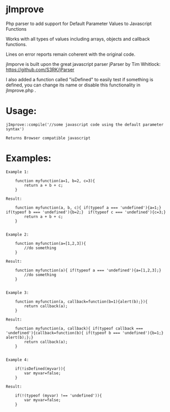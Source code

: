 # jImprove
Php parser to add support for Default Parameter Values to Javascript Functions

Works with all types of values including arrays, objects and callback functions.

Lines on error reports remain coherent with the original code.

jImporve is built upon the great javascript parser jParser by Tim Whitlock: https://github.com/S3RK/jParser

I also added a function called "isDefined" to easily test if something is defined, you can change its name or disable this functionality in jImprove.php .

Usage:
=====
	
	jImprove::compile('//some javascript code using the default parameter syntax')
	
	Returns Browser compatible javascript
	
Examples:
=========
	
	Example 1: 
		
		function myfunction(a=1, b=2, c=3){
			return a + b + c;
		}
	
	Result:
	
		function myfunction(a, b, c){ if(typeof a === 'undefined'){a=1;}  if(typeof b === 'undefined'){b=2;}  if(typeof c === 'undefined'){c=3;} 
			return a + b + c;
		}
		
	
	Example 2: 
		
		function myfunction(a=[1,2,3]){
			//do something
		}
	
	Result:
	
		function myfunction(a){ if(typeof a === 'undefined'){a=[1,2,3];} 
			//do something
		}
	
	
	Example 3: 
		
		function myfunction(a, callback=function(b=1){alert(b);}){
			return callback(a);
		}
	
	Result:
	
		function myfunction(a, callback){ if(typeof callback === 'undefined'){callback=function(b){ if(typeof b === 'undefined'){b=1;} alert(b);};} 
			return callback(a);
		}
	
	
	Example 4: 
	
		if(!isDefined(myvar)){
			var myvar=false;
		}
	
	Result:
	
		if(!(typeof (myvar) !== 'undefined')){
			var myvar=false;
		}
		
